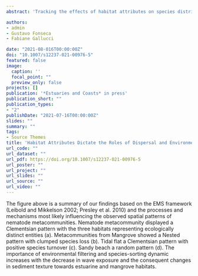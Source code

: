 ```yaml
---
abstract: 'Tracking the effects of habitat attributes on species distribution is pivotal to the understanding of community assembly across space and time. We used the elements of metacommunity (EMS), which evaluates coherence, turnover, and boundary clumping of species, to access the spatial patterns of nematodes from three coastal habitats with increasing degree to wave exposure, namely, mangroves, estuarine unvegetated tidal flats, and sandy beaches. Each habitat was sampled in four locations, hundreds of kilometers apart from each other. We hypothesized that (1) coastal habitats act as metacommunity boundaries and drive positive turnover and clumped distribution of species and (2) metacommunity structure within coastal habitats depends on the habitats’ degree to wave exposure since wave energy generally decreases sediment heterogeneity and favors connectivity among locations. Habitats were the main drivers of species turnover, with tidal flats harboring a transitional assemblage between mangrove and sandy beach. Metacommunities from the different habitats showed distinct patterns of organization among locations. Mangroves were characterized by species loss, with smaller areas of mangroves harboring a subset of the species pool present on larger areas of mangroves. Tidal flats showed positive species turnover among the different estuaries, with co-occurring species responding as a group to environmental variations. Both patterns indicate environmental filtering as the main driver at these less wave-exposed habitats. At sandy beaches, in contrast, metacommunity displayed a random pattern, suggesting high connectivity among locations. Our study confirmed that habitat attributes may induce distinct mechanisms of metacommunity assembly at coastal soft-bottom ecosystems.'

authors:
- admin
- Gustavo Fonseca
- Fabiane Gallucci

date: "2021-08-016T00:00:00Z"
doi: "10.1007/s12237-021-00976-5"
featured: false
image:
  caption: ''
  focal_point: ""
  preview_only: false
projects: []
publication: '*Estuaries and Coasts* in press'
publication_short: ""
publication_types:
- "2"
publishDate: "2021-07-16T00:00:00Z"
slides: ""
summary: ""
tags:
- Source Themes
title: 'Habitat Attributes Dictate the Roles of Dispersal and Environmental Filtering on Metacommunity Assembly at Coastal Soft‑Bottom Ecosystems' 
url_code: ""
url_dataset: ""
url_pdf: https://doi.org/10.1007/s12237-021-00976-5
url_poster: ""
url_project: ""
url_slides: ""
url_source: ""
url_video: ""
---
```



The figure above is a summary of our findings based on the EMS framework (Leibold and Mikkelson 2002; Presley et al. 2010) and the processes and mechanisms most likely influencing the observed spatial patterns of nematode metacommunities. Nematode metacommunity displayed a Clementsian pattern with the three habitats representing ecologically distinct entities (a). Metacommunities from Mangrove showed a Nested pattern with clumped species loss (b). Tidal flat a Clementsian pattern with positive species turnover (c). Sandy beach a random pattern (d). The importance of environmental filtering and species-sorting dynamic increases with the decrease in wave exposure and the consequent changes in sediment texture towards estuarine and mangrove habitats.
